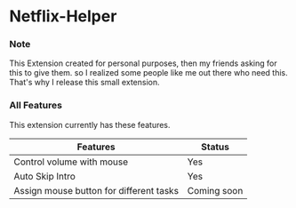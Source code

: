# Netflix-Helper
### Note
This Extension created for personal purposes, then my friends asking for this to give them. 
so I realized some people like me out there who need this. That's why I release this small extension.

### All Features

This extension currently has these features.

| Features | Status |
| ------ | ------ |
| Control volume with mouse | Yes |
| Auto Skip Intro | Yes |
| Assign mouse button for different tasks | Coming soon |
